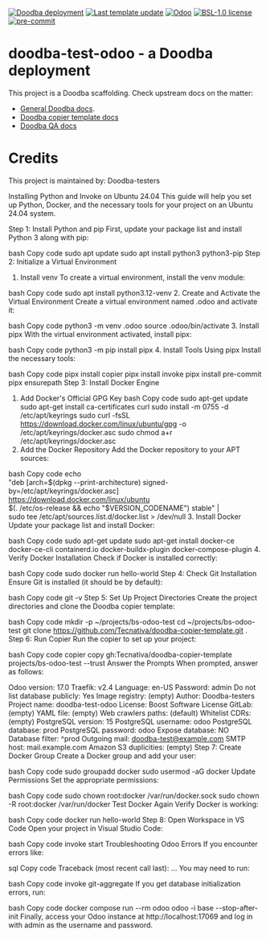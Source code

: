 [![Doodba deployment](https://img.shields.io/badge/deployment-doodba-informational)](https://github.com/Tecnativa/doodba)
[![Last template update](https://img.shields.io/badge/last%20template%20update-v8.1.0-informational)](https://github.com/Tecnativa/doodba-copier-template/tree/v8.1.0)
[![Odoo](https://img.shields.io/badge/odoo-v17.0-a3478a)](https://github.com/odoo/odoo/tree/17.0)
[![BSL-1.0 license](https://img.shields.io/badge/license-BSL--1.0-success})](LICENSE)
[![pre-commit](https://img.shields.io/badge/pre--commit-enabled-brightgreen?logo=pre-commit&logoColor=white)](https://pre-commit.com/)

# doodba-test-odoo - a Doodba deployment

This project is a Doodba scaffolding. Check upstream docs on the matter:

- [General Doodba docs](https://github.com/Tecnativa/doodba).
- [Doodba copier template docs](https://github.com/Tecnativa/doodba-copier-template)
- [Doodba QA docs](https://github.com/Tecnativa/doodba-qa)

# Credits

This project is maintained by: Doodba-testers



Installing Python and Invoke on Ubuntu 24.04
This guide will help you set up Python, Docker, and the necessary tools for your project on an Ubuntu 24.04 system.

Step 1: Install Python and pip
First, update your package list and install Python 3 along with pip:

bash
Copy code
sudo apt update
sudo apt install python3 python3-pip
Step 2: Initialize a Virtual Environment
1. Install venv
To create a virtual environment, install the venv module:

bash
Copy code
sudo apt install python3.12-venv
2. Create and Activate the Virtual Environment
Create a virtual environment named .odoo and activate it:

bash
Copy code
python3 -m venv .odoo
source .odoo/bin/activate
3. Install pipx
With the virtual environment activated, install pipx:

bash
Copy code
python3 -m pip install pipx
4. Install Tools Using pipx
Install the necessary tools:

bash
Copy code
pipx install copier
pipx install invoke
pipx install pre-commit
pipx ensurepath
Step 3: Install Docker Engine
1. Add Docker's Official GPG Key
bash
Copy code
sudo apt-get update
sudo apt-get install ca-certificates curl
sudo install -m 0755 -d /etc/apt/keyrings
sudo curl -fsSL https://download.docker.com/linux/ubuntu/gpg -o /etc/apt/keyrings/docker.asc
sudo chmod a+r /etc/apt/keyrings/docker.asc
2. Add the Docker Repository
Add the Docker repository to your APT sources:

bash
Copy code
echo \
  "deb [arch=$(dpkg --print-architecture) signed-by=/etc/apt/keyrings/docker.asc] https://download.docker.com/linux/ubuntu \
  $(. /etc/os-release && echo "$VERSION_CODENAME") stable" | \
  sudo tee /etc/apt/sources.list.d/docker.list > /dev/null
3. Install Docker
Update your package list and install Docker:

bash
Copy code
sudo apt-get update
sudo apt-get install docker-ce docker-ce-cli containerd.io docker-buildx-plugin docker-compose-plugin
4. Verify Docker Installation
Check if Docker is installed correctly:

bash
Copy code
sudo docker run hello-world
Step 4: Check Git Installation
Ensure Git is installed (it should be by default):

bash
Copy code
git -v
Step 5: Set Up Project Directories
Create the project directories and clone the Doodba copier template:

bash
Copy code
mkdir -p ~/projects/bs-odoo-test
cd ~/projects/bs-odoo-test
git clone https://github.com/Tecnativa/doodba-copier-template.git .
Step 6: Run Copier
Run the copier to set up your project:

bash
Copy code
copier copy gh:Tecnativa/doodba-copier-template projects/bs-odoo-test --trust
Answer the Prompts
When prompted, answer as follows:

Odoo version: 17.0
Traefik: v2.4
Language: en-US
Password: admin
Do not list database publicly: Yes
Image registry: (empty)
Author: Doodba-testers
Project name: doodba-test-odoo
License: Boost Software License
GitLab: (empty)
YAML file: (empty)
Web crawlers paths: (default)
Whitelist CDRs: (empty)
PostgreSQL version: 15
PostgreSQL username: odoo
PostgreSQL database: prod
PostgreSQL password: odoo
Expose database: NO
Database filter: ^prod
Outgoing mail: doodba-test@example.com
SMTP host: mail.example.com
Amazon S3 duplicities: (empty)
Step 7: Create Docker Group
Create a Docker group and add your user:

bash
Copy code
sudo groupadd docker
sudo usermod -aG docker <your-username>
Update Permissions
Set the appropriate permissions:

bash
Copy code
sudo chown root:docker /var/run/docker.sock
sudo chown -R root:docker /var/run/docker
Test Docker Again
Verify Docker is working:

bash
Copy code
docker run hello-world
Step 8: Open Workspace in VS Code
Open your project in Visual Studio Code:

bash
Copy code
invoke start
Troubleshooting Odoo Errors
If you encounter errors like:

sql
Copy code
Traceback (most recent call last):
  ...
You may need to run:

bash
Copy code
invoke git-aggregate
If you get database initialization errors, run:

bash
Copy code
docker compose run --rm odoo odoo -i base --stop-after-init
Finally, access your Odoo instance at http://localhost:17069 and log in with admin as the username and password.


